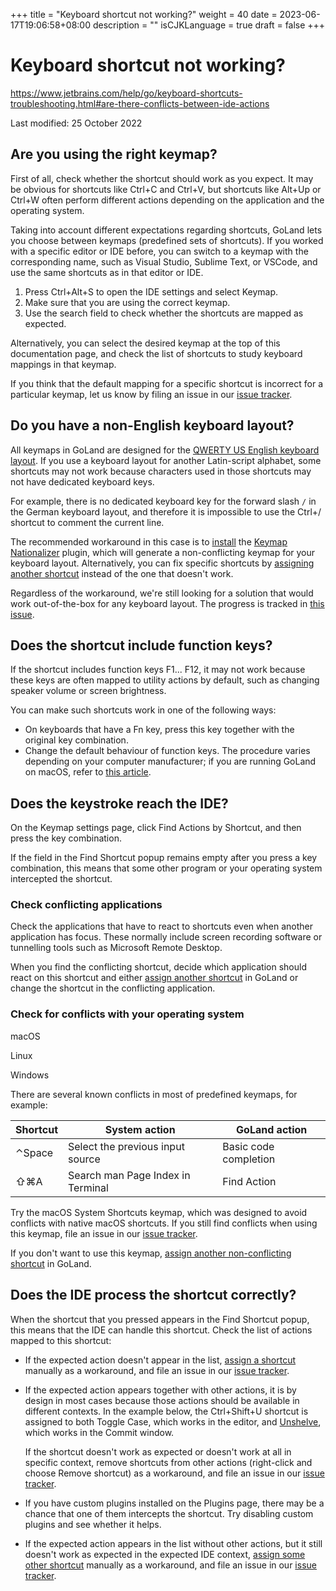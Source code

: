 +++
title = "Keyboard shortcut not working?"
weight = 40
date = 2023-06-17T19:06:58+08:00
description = ""
isCJKLanguage = true
draft = false
+++
# Keyboard shortcut not working?﻿

https://www.jetbrains.com/help/go/keyboard-shortcuts-troubleshooting.html#are-there-conflicts-between-ide-actions

Last modified: 25 October 2022

## Are you using the right keymap?﻿

First of all, check whether the shortcut should work as you expect. It may be obvious for shortcuts like Ctrl+C and Ctrl+V, but shortcuts like Alt+Up or Ctrl+W often perform different actions depending on the application and the operating system.

Taking into account different expectations regarding shortcuts, GoLand lets you choose between keymaps (predefined sets of shortcuts). If you worked with a specific editor or IDE before, you can switch to a keymap with the corresponding name, such as Visual Studio, Sublime Text, or VSCode, and use the same shortcuts as in that editor or IDE.

1. Press Ctrl+Alt+S to open the IDE settings and select Keymap.
2. Make sure that you are using the correct keymap.
3. Use the search field to check whether the shortcuts are mapped as expected.

Alternatively, you can select the desired keymap at the top of this documentation page, and check the list of shortcuts to study keyboard mappings in that keymap.

If you think that the default mapping for a specific shortcut is incorrect for a particular keymap, let us know by filing an issue in our [issue tracker](https://youtrack.jetbrains.com/issues/IDEA).

## Do you have a non-English keyboard layout?﻿

All keymaps in GoLand are designed for the [QWERTY US English keyboard layout](https://en.wikipedia.org/wiki/QWERTY#United_States). If you use a keyboard layout for another Latin-script alphabet, some shortcuts may not work because characters used in those shortcuts may not have dedicated keyboard keys.

For example, there is no dedicated keyboard key for the forward slash `/` in the German keyboard layout, and therefore it is impossible to use the Ctrl+/ shortcut to comment the current line.

The recommended workaround in this case is to [install](https://www.jetbrains.com/help/go/managing-plugins.html#install_plugin_from_repo) the [Keymap Nationalizer](https://plugins.jetbrains.com/plugin/14625-keymap-nationalizer) plugin, which will generate a non-conflicting keymap for your keyboard layout. Alternatively, you can fix specific shortcuts by [assigning another shortcut](https://www.jetbrains.com/help/go/configuring-keyboard-and-mouse-shortcuts.html#add-keyboard-shortcut) instead of the one that doesn't work.

Regardless of the workaround, we're still looking for a solution that would work out-of-the-box for any keyboard layout. The progress is tracked in [this issue](https://youtrack.jetbrains.com/issue/IDEA-165950).

## Does the shortcut include function keys?﻿

If the shortcut includes function keys F1... F12, it may not work because these keys are often mapped to utility actions by default, such as changing speaker volume or screen brightness.

You can make such shortcuts work in one of the following ways:

- On keyboards that have a Fn key, press this key together with the original key combination.
- Change the default behaviour of function keys. The procedure varies depending on your computer manufacturer; if you are running GoLand on macOS, refer to [this article](https://support.apple.com/en-us/HT204436).

## Does the keystroke reach the IDE?﻿

On the Keymap settings page, click Find Actions by Shortcut, and then press the key combination.

If the field in the Find Shortcut popup remains empty after you press a key combination, this means that some other program or your operating system intercepted the shortcut.

### Check conflicting applications﻿

Check the applications that have to react to shortcuts even when another application has focus. These normally include screen recording software or tunnelling tools such as Microsoft Remote Desktop.

When you find the conflicting shortcut, decide which application should react on this shortcut and either [assign another shortcut](https://www.jetbrains.com/help/go/configuring-keyboard-and-mouse-shortcuts.html#add-keyboard-shortcut) in GoLand or change the shortcut in the conflicting application.

### Check for conflicts with your operating system﻿



macOS

Linux

Windows





There are several known conflicts in most of predefined keymaps, for example:

| Shortcut | System action                     | GoLand action         |
| -------- | --------------------------------- | --------------------- |
| ⌃Space   | Select the previous input source  | Basic code completion |
| ⇧⌘A      | Search man Page Index in Terminal | Find Action           |

Try the macOS System Shortcuts keymap, which was designed to avoid conflicts with native macOS shortcuts. If you still find conflicts when using this keymap, file an issue in our [issue tracker](https://youtrack.jetbrains.com/issues/IDEA).

If you don't want to use this keymap, [assign another non-conflicting shortcut](https://www.jetbrains.com/help/go/configuring-keyboard-and-mouse-shortcuts.html#add-keyboard-shortcut) in GoLand.

## Does the IDE process the shortcut correctly?﻿

When the shortcut that you pressed appears in the Find Shortcut popup, this means that the IDE can handle this shortcut. Check the list of actions mapped to this shortcut:

- If the expected action doesn't appear in the list, [assign a shortcut](https://www.jetbrains.com/help/go/configuring-keyboard-and-mouse-shortcuts.html#add-keyboard-shortcut) manually as a workaround, and file an issue in our [issue tracker](https://youtrack.jetbrains.com/issues/IDEA).

- If the expected action appears together with other actions, it is by design in most cases because those actions should be available in different contexts. In the example below, the Ctrl+Shift+U shortcut is assigned to both Toggle Case, which works in the editor, and [Unshelve](https://www.jetbrains.com/help/go/shelving-and-unshelving-changes.html), which works in the Commit window.

  If the shortcut doesn't work as expected or doesn't work at all in specific context, remove shortcuts from other actions (right-click and choose Remove shortcut) as a workaround, and file an issue in our [issue tracker](https://youtrack.jetbrains.com/issues/IDEA).

- If you have custom plugins installed on the Plugins page, there may be a chance that one of them intercepts the shortcut. Try disabling custom plugins and see whether it helps.

- If the expected action appears in the list without other actions, but it still doesn't work as expected in the expected IDE context, [assign some other shortcut](https://www.jetbrains.com/help/go/configuring-keyboard-and-mouse-shortcuts.html#add-keyboard-shortcut) manually as a workaround, and file an issue in our [issue tracker](https://youtrack.jetbrains.com/issues/IDEA).
